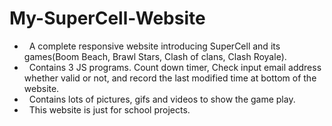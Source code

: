 # My-SuperCell-Website
- &nbsp; A complete responsive website introducing SuperCell and its games(Boom Beach, Brawl Stars, Clash of clans, Clash Royale).
- &nbsp; Contains 3 JS programs. Count down timer, Check input email address whether valid or not, and record the last modified time at bottom of the website.
- &nbsp; Contains lots of pictures, gifs and videos to show the game play.
- &nbsp; This website is just for school projects.
